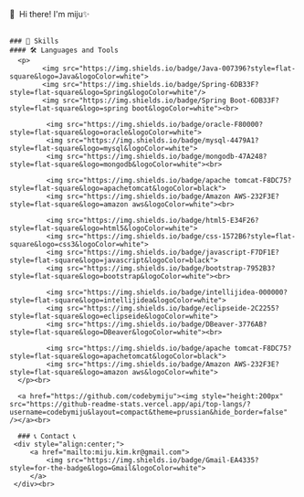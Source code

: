 <div style="align: center;">
    <p>
      👋&nbsp; Hi there! I'm miju✨ <br/><br/>
    </p>
    
    ### 💪 Skills
    #### 🛠 Languages and Tools
      <p>
            <img src="https://img.shields.io/badge/Java-007396?style=flat-square&logo=Java&logoColor=white"> 
            <img src="https://img.shields.io/badge/Spring-6DB33F?style=flat-square&logo=Spring&logoColor=white"/>
            <img src="https://img.shields.io/badge/Spring Boot-6DB33F?style=flat-square&logo=spring boot&logoColor=white"><br>
        
             <img src="https://img.shields.io/badge/oracle-F80000?style=flat-square&logo=oracle&logoColor=white"> 
             <img src="https://img.shields.io/badge/mysql-4479A1?style=flat-square&logo=mysql&logoColor=white"> 
             <img src="https://img.shields.io/badge/mongodb-47A248?style=flat-square&logo=mongodb&logoColor=white"><br>  
    
             <img src="https://img.shields.io/badge/apache tomcat-F8DC75?style=flat-square&logo=apachetomcat&logoColor=black">
             <img src="https://img.shields.io/badge/Amazon AWS-232F3E?style=flat-square&logo=amazon aws&logoColor=white"><br> 
    
             <img src="https://img.shields.io/badge/html5-E34F26?style=flat-square&logo=html5&logoColor=white"> 
             <img src="https://img.shields.io/badge/css-1572B6?style=flat-square&logo=css3&logoColor=white"> 
             <img src="https://img.shields.io/badge/javascript-F7DF1E?style=flat-square&logo=javascript&logoColor=black"> 
             <img src="https://img.shields.io/badge/bootstrap-7952B3?style=flat-square&logo=bootstrap&logoColor=white"><br>
             
             <img src="https://img.shields.io/badge/intellijidea-000000?style=flat-square&logo=intellijidea&logoColor=white">
             <img src="https://img.shields.io/badge/eclipseide-2C2255?style=flat-square&logo=eclipseide&logoColor=white">
             <img src="https://img.shields.io/badge/DBeaver-3776AB?style=flat-square&logo=DBeaver&logoColor=white"><br> 
    
             <img src="https://img.shields.io/badge/apache tomcat-F8DC75?style=flat-square&logo=apachetomcat&logoColor=black">
             <img src="https://img.shields.io/badge/Amazon AWS-232F3E?style=flat-square&logo=amazon aws&logoColor=white"> 
      </p><br>
    
      <a href="https://github.com/codebymiju"><img style="height:200px" src="https://github-readme-stats.vercel.app/api/top-langs/?username=codebymiju&layout=compact&theme=prussian&hide_border=false" /></a><br>
    
      ### 📞 Contact 📞
     <div style="align:center;">
         <a href="mailto:miju.kim.kr@gmail.com">
             <img src="https://img.shields.io/badge/Gmail-EA4335?style=for-the-badge&logo=Gmail&logoColor=white"> 
         </a>
     </div><br> 


 </div>
